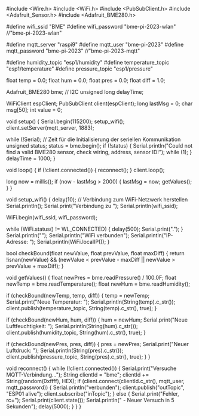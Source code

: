 #include <Wire.h>
#include <WiFi.h>
#include <PubSubClient.h>
#include <Adafruit_Sensor.h>
#include <Adafruit_BME280.h>

#define wifi_ssid "BME"
#define wifi_password "bme-pi-2023-wlan" //"bme-pi-2023-wlan"

#define mqtt_server "raspi9"
#define mqtt_user "bme-pi-2023"
#define mqtt_password "bme-pi-2023" //"bme-pi-2023-mqtt"

#define humidity_topic "esp1/humidity"
#define temperature_topic "esp1/temperature"
#define pressure_topic "esp1/pressure"

float temp = 0.0;
float hum = 0.0;
float pres = 0.0;
float diff = 1.0;

Adafruit_BME280 bme; // I2C
unsigned long delayTime;

WiFiClient espClient;
PubSubClient client(espClient);
long lastMsg = 0;
char msg[50];
int value = 0;

void setup() {
  Serial.begin(115200);
  setup_wifi();
  client.setServer(mqtt_server, 1883);

  while (!Serial); // Zeit für die Initialisierung der seriellen Kommunikation
  unsigned status;
  status = bme.begin();
  if (!status) {
    Serial.println("Could not find a valid BME280 sensor, check wiring, address, sensor ID!");
    while (1);
  }
  delayTime = 1000;
}

void loop() {
  if (!client.connected()) {
    reconnect();
  }
  client.loop();

  long now = millis();
  if (now - lastMsg > 2000) {
    lastMsg = now;
    getValues();
  }
}

void setup_wifi() {
  delay(10);
  // Verbindung zum WiFi-Netzwerk herstellen
  Serial.println();
  Serial.print("Verbindung zu ");
  Serial.println(wifi_ssid);

  WiFi.begin(wifi_ssid, wifi_password);

  while (WiFi.status() != WL_CONNECTED) {
    delay(500);
    Serial.print(".");
  }
  Serial.println("");
  Serial.println("WiFi verbunden");
  Serial.println("IP-Adresse: ");
  Serial.println(WiFi.localIP());
}

bool checkBound(float newValue, float prevValue, float maxDiff) {
  return !isnan(newValue) &&
         (newValue < prevValue - maxDiff || newValue > prevValue + maxDiff);
}

void getValues() {
  float newPres = bme.readPressure() / 100.0F;
  float newTemp = bme.readTemperature();
  float newHum = bme.readHumidity();

  if (checkBound(newTemp, temp, diff)) {
    temp = newTemp;
    Serial.print("Neue Temperatur: ");
    Serial.println(String(temp).c_str());
    client.publish(temperature_topic, String(temp).c_str(), true);
  }

  if (checkBound(newHum, hum, diff)) {
    hum = newHum;
    Serial.print("Neue Luftfeuchtigkeit: ");
    Serial.println(String(hum).c_str());
    client.publish(humidity_topic, String(hum).c_str(), true);
  }

  if (checkBound(newPres, pres, diff)) {
    pres = newPres;
    Serial.print("Neuer Luftdruck: ");
    Serial.println(String(pres).c_str());
    client.publish(pressure_topic, String(pres).c_str(), true);
  }
}

void reconnect() {
  while (!client.connected()) {
    Serial.print("Versuche MQTT-Verbindung...");
    String clientId = "bme";
    clientId += String(random(0xffff), HEX);
    if (client.connect(clientId.c_str(), mqtt_user, mqtt_password)) {
      Serial.println("verbunden");
      client.publish("outTopic", "ESP01 alive");
      client.subscribe("inTopic");
    } else {
      Serial.print("Fehler, rc=");
      Serial.print(client.state());
      Serial.println(" - Neuer Versuch in 5 Sekunden");
      delay(5000);
    }
  }
}
